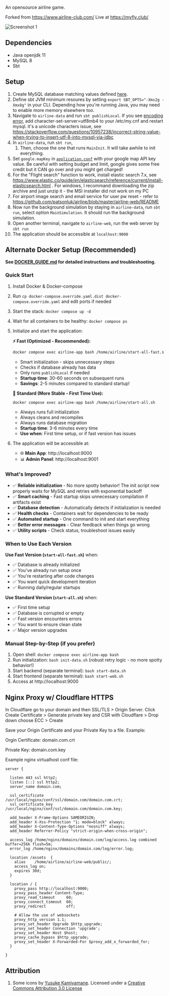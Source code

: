 An opensource airline game. 

Forked from https://www.airline-club.com/
Live at https://myfly.club/


![Screenshot 1](https://user-images.githubusercontent.com/2895902/74759887-5a966380-522e-11ea-9e54-2252af63d5ea.gif)

## Dependencies
- Java openjdk 11
- MySQL 8
- Sbt

## Setup
1. Create MySQL database matching values defined [here](https://github.com/patsonluk/airline/blob/master/airline-data/src/main/scala/com/patson/data/Constants.scala#L184).
1. Define sbt JVM minimum resoures by setting `export SBT_OPTS="-Xms2g -Xmx8g"` in your CLI. Depending how you're running Java, you may need to enable more memory elsewhere too.
1. Navigate to `airline-data` and run `sbt publishLocal`. If you see [encoding error](https://github.com/patsonluk/airline/issues/267), add character-set-server=utf8mb4 to your /etc/my.cnf and restart mysql. it's a unicode characters issue, see https://stackoverflow.com/questions/10957238/incorrect-string-value-when-trying-to-insert-utf-8-into-mysql-via-jdbc
1. In `airline-data`, run `sbt run`, 
    1. Then, choose the one that runs `MainInit`. It will take awhile to init everything.
1. Set `google.mapKey` in [`application.conf`](https://github.com/patsonluk/airline/blob/master/airline-web/conf/application.conf#L69) with your google map API key value. Be careful with setting budget and limit, google gives some free credit but it CAN go over and you might get charged!
1. For the "Flight search" function to work, install elastic search 7.x, see https://www.elastic.co/guide/en/elasticsearch/reference/current/install-elasticsearch.html . For windows, I recommand downloading the zip archive and just unzip it - the MSI installer did not work on my PC
1. For airport image search and email service for user pw reset - refer to https://github.com/patsonluk/airline/blob/master/airline-web/README
1. Now run the background simulation by staying in `airline-data`, run `sbt run`, select option `MainSimulation`. It should run the background simulation.
1. Open another terminal, navigate to `airline-web`, run the web server by `sbt run`
1. The application should be accessible at `localhost:9000`

## Alternate Docker Setup (Recommended)

**See [DOCKER_GUIDE.md](DOCKER_GUIDE.md) for detailed instructions and troubleshooting.**

### Quick Start
1. Install Docker & Docker-compose
2. Run `cp docker-compose.override.yaml.dist docker-compose.override.yaml` and edit ports if needed
3. Start the stack: `docker compose up -d`
4. Wait for all containers to be healthy: `docker compose ps`
5. Initialize and start the application:

   **⚡ Fast (Optimized - Recommended):**
   ```bash
   docker compose exec airline-app bash /home/airline/start-all-fast.sh
   ```
   - Smart initialization - skips unnecessary steps
   - Checks if database already has data
   - Only runs `publishLocal` if needed
   - **Startup time**: 30-60 seconds on subsequent runs
   - **Savings**: 2-5 minutes compared to standard startup!

   **🐢 Standard (More Stable - First Time Use):**
   ```bash
   docker compose exec airline-app bash /home/airline/start-all.sh
   ```
   - Always runs full initialization
   - Always cleans and recompiles
   - Always runs database migration
   - **Startup time**: 3-6 minutes every time
   - **Use when**: First time setup, or if fast version has issues

6. The application will be accessible at:
   - 🌐 **Main App**: http://localhost:9000
   - 📊 **Admin Panel**: http://localhost:9001

### What's Improved?
- ✅ **Reliable initialization** - No more spotty behavior! The init script now properly waits for MySQL and retries with exponential backoff
- ✅ **Smart caching** - Fast startup skips unnecessary compilation if artifacts exist
- ✅ **Database detection** - Automatically detects if initialization is needed
- ✅ **Health checks** - Containers wait for dependencies to be ready
- ✅ **Automated startup** - One command to init and start everything
- ✅ **Better error messages** - Clear feedback when things go wrong
- ✅ **Utility scripts** - Check status, troubleshoot issues easily

### When to Use Each Version

**Use Fast Version (`start-all-fast.sh`)** when:
- ✅ Database is already initialized
- ✅ You've already run setup once
- ✅ You're restarting after code changes
- ✅ You want quick development iteration
- ✅ Running daily/regular startups

**Use Standard Version (`start-all.sh`)** when:
- ✅ First time setup
- ✅ Database is corrupted or empty
- ✅ Fast version encounters errors
- ✅ You want to ensure clean state
- ✅ Major version upgrades

### Manual Step-by-Step (if you prefer)
1. Open shell: `docker compose exec airline-app bash`
2. Run initialization: `bash init-data.sh` (robust retry logic - no more spotty behavior!)
3. Start backend (separate terminal): `bash start-data.sh`
4. Start frontend (separate terminal): `bash start-web.sh`
5. Access at http://localhost:9000


## Nginx Proxy w/ Cloudflare HTTPS

In Cloudflare go to your domain and then SSL/TLS > Origin Server. Click Create Certificate > Generate private key and CSR with Cloudflare > Drop down choose ECC > Create

Save your Origin Certificate and your Private Key to a file. Example:

Orgin Certificate: domain.com.crt

Private Key: domain.com.key

Example nginx virtualhost conf file:

```
server {

  listen 443 ssl http2;
  listen [::] ssl http2;
  server_name domain.com;

  ssl_certificate      /usr/local/nginx/conf/ssl/domain.com/domain.com.crt;
  ssl_certificate_key  /usr/local/nginx/conf/ssl/domain.com/domain.com.key;

  add_header X-Frame-Options SAMEORIGIN;
  add_header X-Xss-Protection "1; mode=block" always;
  add_header X-Content-Type-Options "nosniff" always;
  add_header Referrer-Policy "strict-origin-when-cross-origin";

  access_log /home/nginx/domains/domain.com/log/access.log combined buffer=256k flush=5m;
  error_log /home/nginx/domains/domain.com/log/error.log;

  location /assets  {
    alias    /home/airline/airline-web/public/;
    access_log on;
    expires 30d;
  }

  location / {
    proxy_pass http://localhost:9000;
    proxy_pass_header Content-Type;
    proxy_read_timeout     60;
    proxy_connect_timeout  60;
    proxy_redirect         off;

    # Allow the use of websockets
    proxy_http_version 1.1;
    proxy_set_header Upgrade $http_upgrade;
    proxy_set_header Connection 'upgrade';
    proxy_set_header Host $host;
    proxy_cache_bypass $http_upgrade;
    proxy_set_header X-Forwarded-For $proxy_add_x_forwarded_for;
  }

}
```

## Attribution
1. Some icons by [Yusuke Kamiyamane](http://p.yusukekamiyamane.com/). Licensed under a [Creative Commons Attribution 3.0 License](http://creativecommons.org/licenses/by/3.0/)
